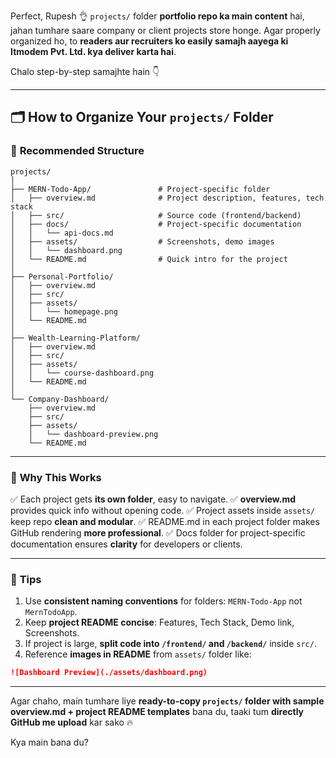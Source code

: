 Perfect, Rupesh 👌
`projects/` folder **portfolio repo ka main content** hai, jahan tumhare saare company or client projects store honge. Agar properly organized ho, to **readers aur recruiters ko easily samajh aayega ki Itmodem Pvt. Ltd. kya deliver karta hai**.

Chalo step-by-step samajhte hain 👇

---

## 🗂 How to Organize Your `projects/` Folder

### 📁 **Recommended Structure**

```
projects/
│
├── MERN-Todo-App/               # Project-specific folder
│   ├── overview.md              # Project description, features, tech stack
│   ├── src/                     # Source code (frontend/backend)
│   ├── docs/                    # Project-specific documentation
│   │   └── api-docs.md
│   ├── assets/                  # Screenshots, demo images
│   │   └── dashboard.png
│   └── README.md                # Quick intro for the project
│
├── Personal-Portfolio/
│   ├── overview.md
│   ├── src/
│   ├── assets/
│   │   └── homepage.png
│   └── README.md
│
├── Wealth-Learning-Platform/
│   ├── overview.md
│   ├── src/
│   ├── assets/
│   │   └── course-dashboard.png
│   └── README.md
│
└── Company-Dashboard/
    ├── overview.md
    ├── src/
    ├── assets/
    │   └── dashboard-preview.png
    └── README.md
```

---

### 🧩 **Why This Works**

✅ Each project gets **its own folder**, easy to navigate.
✅ **overview.md** provides quick info without opening code.
✅ Project assets inside `assets/` keep repo **clean and modular**.
✅ README.md in each project folder makes GitHub rendering **more professional**.
✅ Docs folder for project-specific documentation ensures **clarity** for developers or clients.

---

### 🧠 **Tips**

1. Use **consistent naming conventions** for folders: `MERN-Todo-App` not `MernTodoApp`.
2. Keep **project README concise**: Features, Tech Stack, Demo link, Screenshots.
3. If project is large, **split code into `/frontend/` and `/backend/`** inside `src/`.
4. Reference **images in README** from `assets/` folder like:

```markdown
![Dashboard Preview](./assets/dashboard.png)
```

---

Agar chaho, main tumhare liye **ready-to-copy `projects/` folder with sample overview.md + project README templates** bana du,
taaki tum **directly GitHub me upload** kar sako 🔥

Kya main bana du?
